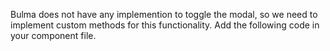 Bulma does not have any implemention to toggle the modal, so we need to implement custom methods for this functionality. Add the following code in your component file.
